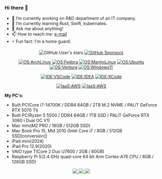 ### Hi there  👋

<!--
**rising3/rising3** is a ✨ _special_ ✨ repository because its `README.md` (this file) appears on your GitHub profile.

Here are some ideas to get you started:

- 🔭 I’m currently working on ...
- 🌱 I’m currently learning ...
- 👯 I’m looking to collaborate on ...
- 🤔 I’m looking for help with ...
- 💬 Ask me about ...
- 📫 How to reach me: ...
- 😄 Pronouns: ...
- ⚡ Fun fact: ...
-->

- 🔭 I’m currently working on R&D department of an IT company.
- 🌱 I’m currently learning Rust, Swift, kubernates.
- 💬 Ask me about anything!
- 📫 How to reach me: [e-mail](mailto:michio.nakagawa@gmail.com)
- ⚡ Fun fact: I'm a home guard.

<div align="center">

  ![GitHub User's stars](https://img.shields.io/github/stars/rising3?style=flat-square&affiliations=OWNER%2CCOLLABORATOR&label=GH%20stars)
  [![GitHub Sponsors](https://img.shields.io/github/sponsors/rising3?label=GH%20sponsors&style=flat-square)](https://github.com/sponsors/yuk7)

  [![OS:ArchLinux](https://img.shields.io/badge/OS-ArchLinux-blue?style=flat-square&logo=arch-linux)](https://archlinux.org)
  [![OS:Fedora](https://img.shields.io/badge/OS-Fedora-blue?style=flat-square&logo=Fedora)](https://https://fedoraproject.org)
  [![OS:ManjroLinux](https://img.shields.io/badge/OS-Manjaro-green?style=flat-square&logo=manjaro)](https://manjaro.org)
  [![OS:Ubuntu](https://img.shields.io/badge/OS-Ubuntu-red?style=flat-square&logo=ubuntu)](https://manjaro.org)
  [![OS:Ventura](https://img.shields.io/badge/OS-Ventura-orange?style=flat-square&logo=Apple)](https://www.apple.com//macos/ventura)
  [![OS:Windows11](https://img.shields.io/badge/OS-Windows11-blue?style=flat-square&logo=microsoft)](https://www.microsoft.com)

  [![IDE:VSCode](https://img.shields.io/badge/IDE-VSCode-blue?style=flat-square&logo=visualstudiocode)](https://code.visualstudio.com/)
  [![IDE:IDEA](https://img.shields.io/badge/IDE-IDEA-magenta?style=flat-square&logo=IntellijIDEA)](https://www.jetbrains.com/idea/)
  [![IDE:XCode](https://img.shields.io/badge/IDE-XCode-orange?style=flat-square&logo=Xcode)](https://developer.apple.com/xcode/)

  [![IaaS:AWS](https://img.shields.io/badge/AWS-ap--northeast--1-red?style=flat-square&logo=AmazonAWS)](https://aws.amazon.com/)
  [![IaaS:AWS](https://img.shields.io/badge/Azure-Japan%20East-red?style=flat-square&logo=MicrosoftAzure)](https://azure.microsoft.com)
</div>

<strong>My PC's:</strong>
- Built PC(Core i7-14700K / DDR4 64GB / 2TB M.2 NVME / PALiT GeForce RTX 5070 Ti)
- Built PC(Ryzen 5 5500 / DDR4 64GB / 1TB SSD / PALiT GeForce RTX 3060 i Dual OC V1)
- Mac mini(M2 PRO / 16GB / 512GB SSD)
- Mac Book Pro 15, Mid 2010 (Intel Core i7 / 8GB / 512GB SSD[conversion])
- iPad mini(2024)
- iPad Pro 12.9(2020)
- VAIO type T(Core 2 Duo U7600 / 2GB / 60GB)
- Raspberry Pi 5(2.4 GHz quad-core 64 bit Arm Cortex-A76 CPU / 8GB / 128GB SSD)

<!-- GitHub profile summary cards -->
<div align="center">
  <a href="https://github.com/vn7n24fzkq/github-profile-summary-cards">
    <img src="https://github-profile-summary-cards.vercel.app/api/cards/profile-details?username=rising3&theme=github" />
  </a>
  <a href="https://github.com/vn7n24fzkq/github-profile-summary-cards">
    <img src="https://github-profile-summary-cards.vercel.app/api/cards/stats?username=rising3&theme=github" />
  </a>
  <a href="https://github.com/vn7n24fzkq/github-profile-summary-cards">
    <img src="https://github-profile-summary-cards.vercel.app/api/cards/repos-per-language?username=rising3&theme=github" />
  </a>
</div>
